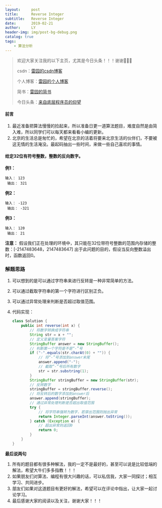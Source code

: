 ```yaml
---
layout:     post
title:      Reverse Integer
subtitle:   Reverse Integer
date:       2019-02-21
author:     LY
header-img: img/post-bg-debug.png
catalog: true
tags:
    - 算法分析
---
```


> 欢迎大家关注我的以下主页，尤其是今日头条！！！谢谢🙏🙏🙏
>
> csdn：[雷园的csdn博客](https://blog.csdn.net/leiyuan2580)
>
> 个人博客：[雷园的个人博客](https://imlcl.store)
>
> 简书：[雷园的简书](https://www.jianshu.com/u/016322e40e1f)
>
> 今日头条：[来自底层程序员的仰望](https://www.toutiao.com/c/user/6132192948/#mid=1616456407686158)

#### 前言

1. 最近准备把算法慢慢的捡起来，所以准备日更一道算法题目，难度自然是由简入难，所以同学们可以每天都来看看小编的更新。
2. 北京的生活总是匆忙的，希望在北京的活着将要来北京生活的伙伴们，不要被这无情的生活淹没。最起码抽出一些时间，来做一些自己喜欢的事情。

#### 给定32位有符号整数，整数的反向数字。

**例1：**

```
输入： 123
 输出： 321
```

**例2：**

```
输入： -123
 输出： -321
```

**例3：**

```
输入： 120
 输出： 21
```

**注意：**
假设我们正在处理的环境中，其只能在32位带符号整数的范围内存储的整数：[-2147483648，2147483647] 出于此问题的目的，假设当反向整数溢出时，函数返回0。

### 解题思路

1. 可以想到的是可以通过字符串来进行反转是一种非常简单的方法。

2. 可以通过截取字符串的第一个字符进行区别正负。

3. 可以通过异常处理来判断是否超过取值范围。

4. 代码实现：

   ```java
   class Solution {
       public int reverse(int x) {
           // 将数字转换成字符串
           String str = x + "";
           // 定义变量答案字符
           StringBuffer answer = new StringBuffer();
           // 判断第一个字符是不是“-”号
           if ("-".equals(str.charAt(0) + "")) {
               // 将“-”号添加到answer末尾
               answer.append("-");
               // 截取“-”号后所有数字
               str = str.substring(1);
           }
           StringBuffer stringBuffer = new StringBuffer(str);
           // 反转数字
           stringBuffer = stringBuffer.reverse();
           // 将反转后的数字添加到answer后
           answer.append(stringBuffer);
           // 通过异常处理判断是否超出取值范围
           try {
               // 将字符串强转为数字，若穿出范围则抛出异常
               return Integer.parseInt(answer.toString());
           } catch (Exception e) {
               // 超出异常则返回0
               return 0;
           }
       }
   }
   ```

**最后说两句**

1. 所有的题目都有很多种解法，我的一定不是最好的，甚至可以说是比较低端的解法，希望大牛们多多指教！！！
2. 如果朋友们对算法、编程有很大兴趣的话，可以私信我，大家一同探讨；相互学习、共同进步。
3. 朋友们如果对这道题目有更好的解法，希望可以在评论中指出，让大家一起讨论学习。
4. 最后感谢大家的阅读以及关注，谢谢大家！！！